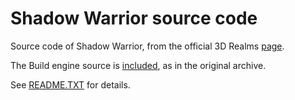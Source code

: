 # Shadow Warrior source code

Source code of Shadow Warrior, from the official 3D Realms [page](https://legacy.3drealms.com/downloads.html).

The Build engine source is [included](kenbuild.zip), as in the original archive.

See [README.TXT](README.TXT) for details.
